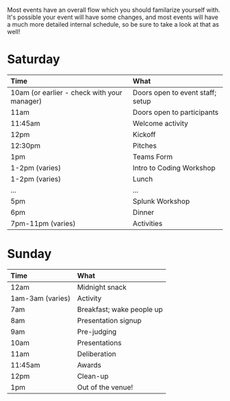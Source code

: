 Most events have an overall flow which you should familarize yourself with. It's possible your event will have some changes, and most events will have a much more detailed internal schedule, so be sure to take a look at that as well!

# Saturday

| Time | What |
| :--- | :--- |
| 10am \(or earlier - check with your manager\) | Doors open to event staff; setup |
| 11am | Doors open to participants |
| 11:45am | Welcome activity |
| 12pm | Kickoff |
| 12:30pm | Pitches |
| 1pm | Teams Form |
| 1-2pm \(varies\) | Intro to Coding Workshop |
| 1-2pm \(varies\) | Lunch |
| ... | ... |
| 5pm | Splunk Workshop |
| 6pm | Dinner |
| 7pm-11pm \(varies\) | Activities |

# Sunday

| Time | What |
| :--- | :--- |
| 12am | Midnight snack |
| 1am-3am \(varies\) | Activity |
| 7am | Breakfast; wake people up |
| 8am | Presentation signup |
| 9am | Pre-judging |
| 10am | Presentations |
| 11am | Deliberation |
| 11:45am | Awards |
| 12pm | Clean-up |
| 1pm | Out of the venue! |



